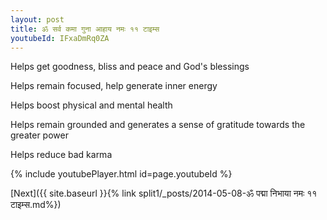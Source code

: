 ```yaml
---
layout: post
title: ॐ सर्व कमा गुना आहाय नमः ११ टाइम्स
youtubeId: IFxaDmRq0ZA
---
```

 
 
Helps get goodness, bliss and peace and God's blessings
 
Helps remain focused, help generate inner energy 
 
Helps boost physical and mental health 
 
Helps remain grounded and generates a sense of gratitude towards the greater power 
 
Helps reduce bad karma
 
 
 
 


{% include youtubePlayer.html id=page.youtubeId %}
 
[Next]({{ site.baseurl }}{% link  split1/_posts/2014-05-08-ॐ पद्मा निभाया नमः ११ टाइम्स.md%})
 
